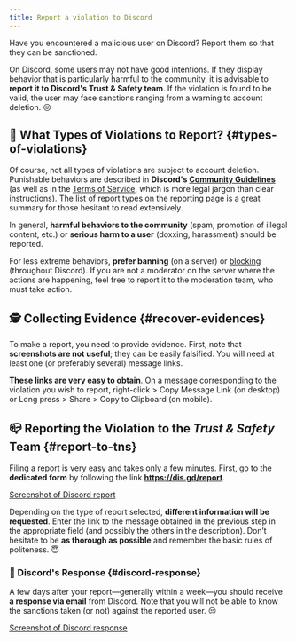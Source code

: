 ```yaml
---
title: Report a violation to Discord
---
```


Have you encountered a malicious user on Discord? Report them so that they can be sanctioned.

On Discord, some users may not have good intentions. If they display behavior that is particularly harmful to the community, it is advisable to **report it to Discord's Trust & Safety team**. If the violation is found to be valid, the user may face sanctions ranging from a warning to account deletion. 😖 

## 🧐 What Types of Violations to Report? {#types-of-violations}

Of course, not all types of violations are subject to account deletion. Punishable behaviors are described in **Discord's [Community Guidelines](https://discord.com/guidelines)** (as well as in the [Terms of Service](https://discord.com/terms), which is more legal jargon than clear instructions). The list of report types on the reporting page is a great summary for those hesitant to read extensively.

In general, **harmful behaviors to the community** (spam, promotion of illegal content, etc.) or **serious harm to a user** (doxxing, harassment) should be reported.

For less extreme behaviors, **prefer banning** (on a server) or [blocking](https://support.discordapp.com/hc/en-us/articles/217916488-Blocking-and-Privacy-Settings) (throughout Discord). If you are not a moderator on the server where the actions are happening, feel free to report it to the moderation team, who must take action.

## 🕵️ Collecting Evidence {#recover-evidences}

To make a report, you need to provide evidence. First, note that **screenshots are not useful**; they can be easily falsified. You will need at least one (or preferably several) message links.

**These links are very easy to obtain**. On a message corresponding to the violation you wish to report, right-click > Copy Message Link (on desktop) or Long press > Share > Copy to Clipboard (on mobile).

## 📪 Reporting the Violation to the _Trust & Safety_ Team {#report-to-tns}

Filing a report is very easy and takes only a few minutes. First, go to the **dedicated form** by following the link **https://dis.gd/report**.

[Screenshot of Discord report](../assets/discord-report.png)

Depending on the type of report selected, **different information will be requested**. Enter the link to the message obtained in the previous step in the appropriate field (and possibly the others in the description). Don’t hesitate to be **as thorough as possible** and remember the basic rules of politeness. 😇 

### 📨 Discord's Response {#discord-response}

A few days after your report—generally within a week—you should receive **a response via email** from Discord. Note that you will not be able to know the sanctions taken (or not) against the reported user. 😒

[Screenshot of Discord response](../assets/discord-reply.png)